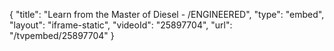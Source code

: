 {
    "title": "Learn from the Master of Diesel - \/ENGINEERED",
    "type": "embed",
    "layout": "iframe-static",
    "videoId": "25897704",
    "url": "\/tvpembed\/25897704"
}